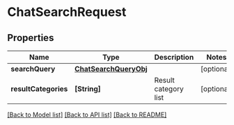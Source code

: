 # ChatSearchRequest

## Properties
Name | Type | Description | Notes
------------ | ------------- | ------------- | -------------
**searchQuery** | [**ChatSearchQueryObj**](ChatSearchQueryObj.md) |  | [optional] 
**resultCategories** | **[String]** | Result category list | [optional] 

[[Back to Model list]](../README.md#documentation-for-models) [[Back to API list]](../README.md#documentation-for-api-endpoints) [[Back to README]](../README.md)


